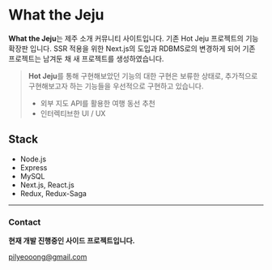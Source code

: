 
# **What the Jeju**

**What the Jeju**는 제주 소개 커뮤니티 사이트입니다. 기존 Hot Jeju 프로젝트의 기능 확장판 입니다.
SSR 적용을 위한 Next.js의 도입과 RDBMS로의 변경하게 되어 기존 프로젝트는 남겨둔 채 새 프로젝트를 생성하였습니다.

> **Hot Jeju**를 통해 구현해보았던 기능의 대한 구현은 보류한 상태로, 추가적으로 구현해보고자 하는 기능들을 우선적으로
> 구현하고 있습니다.
> 
>  - 외부 지도 API를 활용한 여행 동선 추천
>  - 인터렉티브한 UI / UX

## **Stack**
- Node.js
- Express
- MySQL
- Next.js, React.js
- Redux, Redux-Saga

----------


### **Contact**
**현재 개발 진행중인 사이드 프로젝트입니다.**

pilyeooong@gmail.com


